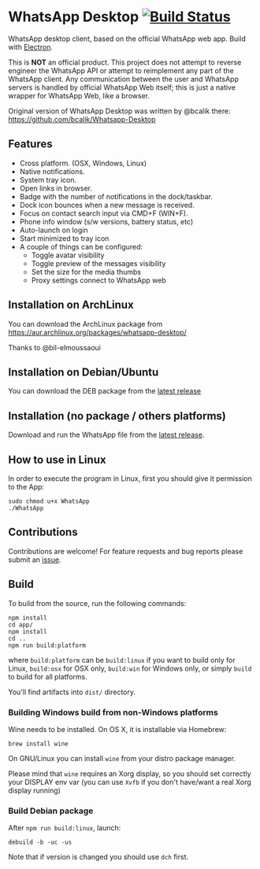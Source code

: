 # WhatsApp Desktop [![Build Status](https://travis-ci.org/Enrico204/Whatsapp-Desktop.svg?branch=master)](https://travis-ci.org/Enrico204/Whatsapp-Desktop)

WhatsApp desktop client, based on the official WhatsApp web app. Build with [Electron](http://electron.atom.io/).  

This is **NOT** an official product. This project does not attempt to reverse engineer the WhatsApp API or attempt to reimplement any part of the WhatsApp client. Any communication between the user and WhatsApp servers is handled by official WhatsApp Web itself; this is just a native wrapper for WhatsApp Web, like a browser.

Original version of WhatsApp Desktop was written by @bcalik there: https://github.com/bcalik/Whatsapp-Desktop

## Features

* Cross platform. (OSX, Windows, Linux)  
* Native notifications.  
* System tray icon.  
* Open links in browser.  
* Badge with the number of notifications in the dock/taskbar.  
* Dock icon bounces when a new message is received.  
* Focus on contact search input via CMD+F (WIN+F).  
* Phone info window (s/w versions, battery status, etc)
* Auto-launch on login
* Start minimized to tray icon
* A couple of things can be configured:  
  * Toggle avatar visibility  
  * Toggle preview of the messages visibility  
  * Set the size for the media thumbs  
  * Proxy settings connect to WhatsApp web  

## Installation on ArchLinux

You can download the ArchLinux package from https://aur.archlinux.org/packages/whatsapp-desktop/

Thanks to @bil-elmoussaoui

## Installation on Debian/Ubuntu

You can download the DEB package from the [latest release](https://github.com/Enrico204/Whatsapp-Desktop/releases)

## Installation (no package / others platforms)

Download and run the WhatsApp file from the [latest release](https://github.com/Enrico204/Whatsapp-Desktop/releases).  

## How to use in Linux

In order to execute the program in Linux, first you should give it permission to the App:

    sudo chmod u+x WhatsApp
    ./WhatsApp

## Contributions

Contributions are welcome! For feature requests and bug reports please submit an [issue](https://github.com/Enrico204/Whatsapp-Desktop/issues).

## Build

To build from the source, run the following commands:

    npm install
    cd app/
    npm install
    cd ..
    npm run build:platform

where `build:platform` can be `build:linux` if you want to build only for Linux, `build:osx` for OSX only, `build:win` for Windows only, or simply `build` to build for all platforms.

You'll find artifacts into `dist/` directory.

### Building Windows build from non-Windows platforms

Wine needs to be installed. On OS X, it is installable via Homebrew:  

    brew install wine

On GNU/Linux you can install `wine` from your distro package manager.

Please mind that `wine` requires an Xorg display, so you should set correctly your DISPLAY env var (you can use `Xvfb` if you don't have/want a real Xorg display running)

### Build Debian package

After `npm run build:linux`, launch:

    debuild -b -uc -us

Note that if version is changed you should use `dch` first.
